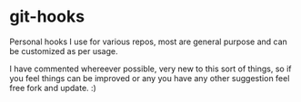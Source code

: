 git-hooks
=========

Personal hooks I use for various repos, most are general purpose and can be customized as per usage.

I have commented whereever possible, very new to this sort of things, so if you feel things can be improved or any you have any other suggestion feel free fork and update. :)